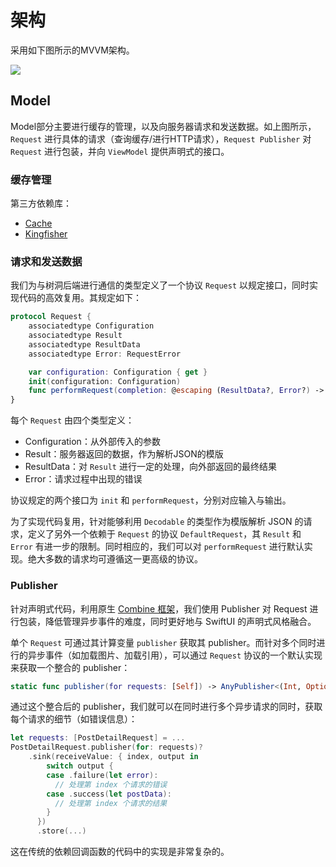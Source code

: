 # 架构

采用如下图所示的MVVM架构。

![](https://mermaid.ink/svg/eyJjb2RlIjoiZ3JhcGggQlRcblx0Y2FjaGVbKENhY2hlKV1cblx0cmVtb3RlWyhSZW1vdGUpXVxuXHRyZXF1ZXN0W1JlcXVlc3RdXG5cdHJwW1JlcXVlc3QgUHVibGlzaGVyXVxuXHR2bVtWaWV3IE1vZGVsXVxuXHR2W1ZpZXddXG5cdFxuXHRjYWNoZSAtLT4gcmVxdWVzdFxuXHRyZXF1ZXN0IC0tPiB8dXBkYXRlfCBjYWNoZVxuXHRyZW1vdGUgLS0-IHJlcXVlc3Rcblx0cmVxdWVzdCAtLT4gcnAgLS0-IHxwdWJsaXNofCB2bSAtLT4gfGRhdGEgc291cmNlfCB2XG5cdHZtIC0tPiB8c3Vic2NyaWJlfCBycFxuXHR2IC0tPiB8aW50ZW50fCB2bVxuXHRcblx0c3ViZ3JhcGggTW9kZWxcblx0XHRjYWNoZVxuXHRcdHJlbW90ZVxuXHRcdHJlcXVlc3Rcblx0XHRycFxuXHRlbmRcblx0XG5cdHN0eWxlIE1vZGVsIGZpbGw6I2ZmZmZkZSxzdHJva2U6I2FhYWEzMzsiLCJtZXJtYWlkIjp7InRoZW1lIjoiZGVmYXVsdCJ9LCJ1cGRhdGVFZGl0b3IiOmZhbHNlfQ)

## Model

Model部分主要进行缓存的管理，以及向服务器请求和发送数据。如上图所示，`Request` 进行具体的请求（查询缓存/进行HTTP请求），`Request Publisher` 对 `Request` 进行包装，并向 `ViewModel` 提供声明式的接口。

### 缓存管理

第三方依赖库：

- [Cache](https://github.com/hyperoslo/Cache.git)
- [Kingfisher](https://github.com/onevcat/Kingfisher.git)

### 请求和发送数据

我们为与树洞后端进行通信的类型定义了一个协议 `Request` 以规定接口，同时实现代码的高效复用。其规定如下：

```swift
protocol Request {
    associatedtype Configuration
    associatedtype Result
    associatedtype ResultData
    associatedtype Error: RequestError

    var configuration: Configuration { get }
    init(configuration: Configuration)
    func performRequest(completion: @escaping (ResultData?, Error?) -> Void)
}
```

每个 `Request` 由四个类型定义：

- Configuration：从外部传入的参数
- Result：服务器返回的数据，作为解析JSON的模版
- ResultData：对 `Result` 进行一定的处理，向外部返回的最终结果
- Error：请求过程中出现的错误

协议规定的两个接口为 `init` 和 `performRequest`，分别对应输入与输出。

为了实现代码复用，针对能够利用 `Decodable` 的类型作为模版解析 JSON 的请求，定义了另外一个依赖于 `Request` 的协议 `DefaultRequest`，其 `Result` 和 `Error` 有进一步的限制。同时相应的，我们可以对 `performRequest` 进行默认实现。绝大多数的请求均可遵循这一更高级的协议。

### Publisher

针对声明式代码，利用原生 [Combine 框架](https://developer.apple.com/documentation/Combine)，我们使用 Publisher 对 Request 进行包装，降低管理异步事件的难度，同时更好地与 SwiftUI 的声明式风格融合。

单个  `Request` 可通过其计算变量 `publisher` 获取其 publisher。而针对多个同时进行的异步事件（如加载图片、加载引用），可以通过 `Request` 协议的一个默认实现来获取一个整合的 publisher：

```swift
static func publisher(for requests: [Self]) -> AnyPublisher<(Int, OptionalOutput<ResultData, Error>), Never>?
```

通过这个整合后的 publisher，我们就可以在同时进行多个异步请求的同时，获取每个请求的细节（如错误信息）：

```swift
let requests: [PostDetailRequest] = ...
PostDetailRequest.publisher(for: requests)?
    .sink(receiveValue: { index, output in
        switch output {
        case .failure(let error):
          // 处理第 index 个请求的错误
        case .success(let postData):
          // 处理第 index 个请求的结果
        }
      })
      .store(...)
```

这在传统的依赖回调函数的代码中的实现是非常复杂的。
